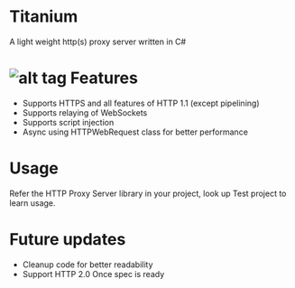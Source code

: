 Titanium
========

A light weight http(s) proxy server written in C#

![alt tag](https://raw.githubusercontent.com/titanium007/Titanium/master/Titanium.ProxyTest/Capture.PNG)
Features
========

* Supports HTTPS and all features of HTTP 1.1 (except pipelining)
* Supports relaying of WebSockets
* Supports script injection
* Async using HTTPWebRequest class for better performance


Usage
=====

Refer the HTTP Proxy Server library in your project, look up Test project to learn usage.

Future updates
============
* Cleanup code for better readability
* Support HTTP 2.0 Once spec is ready
